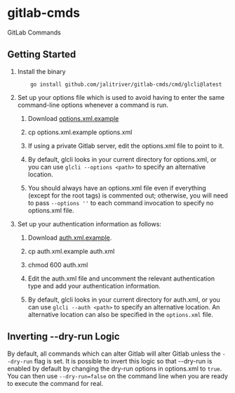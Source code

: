 # gitlab-cmds

GitLab Commands

## Getting Started

1. Install the binary

    ```
        go install github.com/jalitriver/gitlab-cmds/cmd/glcli@latest
    ```

1. Set up your options file which is used to avoid having to enter the
   same command-line options whenever a command is run.

    1. Download [options.xml.example](https://raw.githubusercontent.com/jalitriver/gitlab-cmds/master/options.xml.example)
    
    1. cp options.xml.example options.xml

    1. If using a private Gitlab server, edit the options.xml file to
       point to it.

    1. By default, glcli looks in your current directory for
       options.xml, or you can use `glcli --options <path>` to specify
       an alternative location.
    
    1. You should always have an options.xml file even if everything
       (except for the root tags) is commented out; otherwise, you
       will need to pass `--options ''` to each command invocation to
       specify no options.xml file.

1. Set up your authentication information as follows:

    1. Download [auth.xml.example](https://raw.githubusercontent.com/jalitriver/gitlab-cmds/master/auth.xml.example).

    1. cp auth.xml.example auth.xml
    
    1. chmod 600 auth.xml
       
    1. Edit the auth.xml file and uncomment the relevant
       authentication type and add your authentication information.
       
    1. By default, glcli looks in your current directory for auth.xml,
       or you can use `glcli --auth <path>` to specify an alternative
       location.  An alternative location can also be specified in the
       `options.xml` file.

## Inverting --dry-run Logic

By default, all commands which can alter Gitlab will alter Gitlab
unless the `--dry-run` flag is set.  It is possible to invert this
logic so that --dry-run is enabled by default by changing the dry-run
options in options.xml to `true`.  You can then use `--dry-run=false`
on the command line when you are ready to execute the command for
real.
